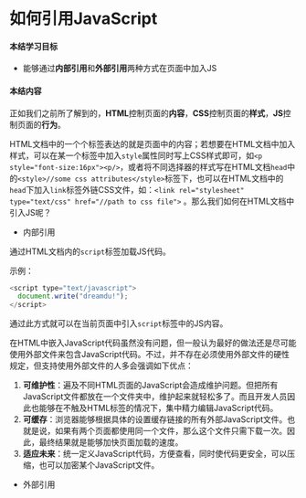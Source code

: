 # 如何引用JavaScript

#### 本结学习目标

* 能够通过**内部引用**和**外部引用**两种方式在页面中加入JS

#### 本结内容

正如我们之前所了解到的，**HTML**控制页面的**内容**，**CSS**控制页面的**样式**，**JS**控制页面的**行为**。

HTML文档中的一个个标签表达的就是页面中的内容；若想要在HTML文档中加入样式，可以在某一个标签中加入`style`属性同时写上CSS样式即可，如`<p style="font-size:16px"><p/>`，或者将不同选择器的样式写在HTML文档`head`中的`<style>//some css attributes</style>`标签下，也可以在HTML文档中的`head`下加入`link`标签外链CSS文件，如：`<link rel="stylesheet" type="text/css" href="//path to css file">` 。那么我们如何在HTML文档中引入JS呢？

* 内部引用

通过HTML文档内的`script`标签加载JS代码。

示例：

```Javascript
<script type="text/javascript">
  document.write("dreamdu!");
</script>
```

通过此方式就可以在当前页面中引入`script`标签中的JS内容。

在HTML中嵌入JavaScript代码虽然没有问题，但一般认为最好的做法还是尽可能使用外部文件来包含JavaScript代码。不过，并不存在必须使用外部文件的硬性规定，但支持使用外部文件的人多会强调如下优点：

1. **可维护性**：遍及不同HTML页面的JavaScript会造成维护问题。但把所有JavaScript文件都放在一个文件夹中，维护起来就轻松多了。而且开发人员因此也能够在不触及HTML标签的情况下，集中精力编辑JavaScript代码。
2. **可缓存**：浏览器能够根据具体的设置缓存链接的所有外部JavaScript文件。也就是说，如果有两个页面都使用同一个文件，那么这个文件只需下载一次。因此，最终结果就是能够加快页面加载的速度。
3. **适应未来**：统一定义JavaScript代码，方便查看，同时使代码更安全，可以压缩，也可以加密某个JavaScript文件。



* 外部引用



